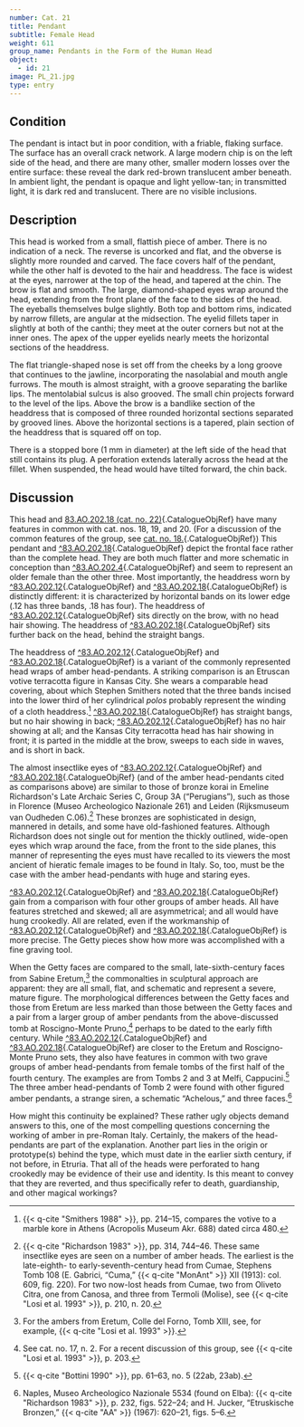 ```yaml
---
number: Cat. 21
title: Pendant
subtitle: Female Head
weight: 611
group_name: Pendants in the Form of the Human Head
object:
  - id: 21
image: PL_21.jpg
type: entry
---
```


## Condition

The pendant is intact but in poor condition, with a friable, flaking surface. The surface has an overall crack network. A large modern chip is on the left side of the head, and there are many other, smaller modern losses over the entire surface: these reveal the dark red-brown translucent amber beneath. In ambient light, the pendant is opaque and light yellow-tan; in transmitted light, it is dark red and translucent. There are no visible inclusions.

## Description

This head is worked from a small, flattish piece of amber. There is no indication of a neck. The reverse is uncorked and flat, and the obverse is slightly more rounded and carved. The face covers half of the pendant, while the other half is devoted to the hair and headdress. The face is widest at the eyes, narrower at the top of the head, and tapered at the chin. The brow is flat and smooth. The large, diamond-shaped eyes wrap around the head, extending from the front plane of the face to the sides of the head. The eyeballs themselves bulge slightly. Both top and bottom rims, indicated by narrow fillets, are angular at the midsection. The eyelid fillets taper in slightly at both of the canthi; they meet at the outer corners but not at the inner ones. The apex of the upper eyelids nearly meets the horizontal sections of the headdress.

The flat triangle-shaped nose is set off from the cheeks by a long groove that continues to the jawline, incorporating the nasolabial and mouth angle furrows. The mouth is almost straight, with a groove separating the barlike lips. The mentolabial sulcus is also grooved. The small chin projects forward to the level of the lips. Above the brow is a bandlike section of the headdress that is composed of three rounded horizontal sections separated by grooved lines. Above the horizontal sections is a tapered, plain section of the headdress that is squared off on top.

There is a stopped bore (1 mm in diameter) at the left side of the head that still contains its plug. A perforation extends laterally across the head at the fillet. When suspended, the head would have tilted forward, the chin back.

## Discussion

This head and [83.AO.202.18 (cat. no. 22)](#cat-83.AO.202.18){.CatalogueObjRef} have many features in common with cat. nos. 18, 19, and 20. (For a discussion of the common features of the group, see [cat. no. 18.](#cat-83.AO.202.4){.CatalogueObjRef}) This pendant and [^83.AO.202.18](#cat-83.AO.202.18){.CatalogueObjRef} depict the frontal face rather than the complete head. They are both much flatter and more schematic in conception than [^83.AO.202.4](#cat-83.AO.202.4){.CatalogueObjRef} and seem to represent an older female than the other three. Most importantly, the headdress worn by [^83.AO.202.12](#cat-83.AO.202.12){.CatalogueObjRef} and [^83.AO.202.18](#cat-83.AO.202.18){.CatalogueObjRef} is distinctly different: it is characterized by horizontal bands on its lower edge (.12 has three bands, .18 has four). The headdress of [^83.AO.202.12](#cat-83.AO.202.12){.CatalogueObjRef} sits directly on the brow, with no head hair showing. The headdress of [^83.AO.202.18](#cat-83.AO.202.18){.CatalogueObjRef} sits further back on the head, behind the straight bangs.

The headdress of [^83.AO.202.12](#cat-83.AO.202.12){.CatalogueObjRef} and [^83.AO.202.18](#cat-83.AO.202.18){.CatalogueObjRef} is a variant of the commonly represented head wraps of amber head-pendants. A striking comparison is an Etruscan votive terracotta figure in Kansas City. She wears a comparable head covering, about which Stephen Smithers noted that the three bands incised into the lower third of her cylindrical *polos* probably represent the winding of a cloth headdress.[^1] [^83.AO.202.18](#cat-83.AO.202.18){.CatalogueObjRef} has straight bangs, but no hair showing in back; [^83.AO.202.12](#cat-83.AO.202.12){.CatalogueObjRef} has no hair showing at all; and the Kansas City terracotta head has hair showing in front; it is parted in the middle at the brow, sweeps to each side in waves, and is short in back.

The almost insectlike eyes of [^83.AO.202.12](#cat-83.AO.202.12){.CatalogueObjRef} and [^83.AO.202.18](#cat-83.AO.202.18){.CatalogueObjRef} (and of the amber head-pendants cited as comparisons above) are similar to those of bronze korai in Emeline Richardson's Late Archaic Series C, Group 3A (“Perugians”), such as those in Florence (Museo Archeologico Nazionale 261) and Leiden (Rijksmuseum van Oudheden C.06).[^2] These bronzes are sophisticated in design, mannered in details, and some have old-fashioned features. Although Richardson does not single out for mention the thickly outlined, wide-open eyes which wrap around the face, from the front to the side planes, this manner of representing the eyes must have recalled to its viewers the most ancient of hieratic female images to be found in Italy. So, too, must be the case with the amber head-pendants with huge and staring eyes.

[^83.AO.202.12](#cat-83.AO.202.12){.CatalogueObjRef} and [^83.AO.202.18](#cat-83.AO.202.18){.CatalogueObjRef} gain from a comparison with four other groups of amber heads. All have features stretched and skewed; all are asymmetrical; and all would have hung crookedly. All are related, even if the workmanship of [^83.AO.202.12](#cat-83.AO.202.12){.CatalogueObjRef} and [^83.AO.202.18](#cat-83.AO.202.18){.CatalogueObjRef} is more precise. The Getty pieces show how more was accomplished with a fine graving tool.

When the Getty faces are compared to the small, late-sixth-century faces from Sabine Eretum,[^3] the commonalties in sculptural approach are apparent: they are all small, flat, and schematic and represent a severe, mature figure. The morphological differences between the Getty faces and those from Eretum are less marked than those between the Getty faces and a pair from a larger group of amber pendants from the above-discussed tomb at Roscigno-Monte Pruno,[^4] perhaps to be dated to the early fifth century. While [^83.AO.202.12](#cat-83.AO.202.12){.CatalogueObjRef} and [^83.AO.202.18](#cat-83.AO.202.18){.CatalogueObjRef} are closer to the Eretum and Roscigno-Monte Pruno sets, they also have features in common with two grave groups of amber head-pendants from female tombs of the first half of the fourth century. The examples are from Tombs 2 and 3 at Melfi, Cappucini.[^5] The three amber head-pendants of Tomb 2 were found with other figured amber pendants, a strange siren, a schematic “Achelous,” and three faces.[^6]

How might this continuity be explained? These rather ugly objects demand answers to this, one of the most compelling questions concerning the working of amber in pre-Roman Italy. Certainly, the makers of the head-pendants are part of the explanation. Another part lies in the origin or prototype(s) behind the type, which must date in the earlier sixth century, if not before, in Etruria. That all of the heads were perforated to hang crookedly may be evidence of their use and identity. Is this meant to convey that they are reverted, and thus specifically refer to death, guardianship, and other magical workings?


[^1]: {{< q-cite "Smithers 1988" >}}, pp. 214–15, compares the votive to a marble kore in Athens (Acropolis Museum Akr. 688) dated circa 480.

[^2]: {{< q-cite "Richardson 1983" >}}, pp. 314, 744–46. These same insectlike eyes are seen on a number of amber heads. The earliest is the late-eighth- to early-seventh-century head from Cumae, Stephens Tomb 108 (E. Gabrici, “Cuma,” {{< q-cite "MonAnt" >}} XII (1913): col. 609, fig. 220). For two now-lost heads from Cumae, two from Oliveto Citra, one from Canosa, and three from Termoli (Molise), see {{< q-cite "Losi et al. 1993" >}}, p. 210, n. 20.

[^3]: For the ambers from Eretum, Colle del Forno, Tomb XIII, see, for example, {{< q-cite "Losi et al. 1993" >}}.

[^4]: See cat. no. 17, n. 2. For a recent discussion of this group, see {{< q-cite "Losi et al. 1993" >}}, p. 203.

[^5]: {{< q-cite "Bottini 1990" >}}, pp. 61–63, no. 5 (22ab, 23ab).

[^6]: Naples, Museo Archeologico Nazionale 5534 (found on Elba): {{< q-cite "Richardson 1983" >}}, p. 232, figs. 522–24; and H. Jucker, “Etruskische Bronzen,” {{< q-cite "AA" >}} (1967): 620–21, figs. 5–6.

